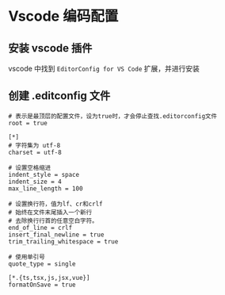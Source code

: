 # Vscode 编码配置

## 安装 vscode 插件

vscode 中找到 `EditorConfig for VS Code` 扩展，并进行安装

## 创建 .editconfig 文件

```
# 表示是最顶层的配置文件，设为true时，才会停止查找.editorconfig文件
root = true

[*]
# 字符集为 utf-8
charset = utf-8

# 设置空格缩进
indent_style = space
indent_size = 4
max_line_length = 100

# 设置换行符，值为lf、cr和crlf
# 始终在文件末尾插入一个新行
# 去除换行行首的任意空白字符。
end_of_line = crlf
insert_final_newline = true
trim_trailing_whitespace = true

# 使用单引号
quote_type = single

[*.{ts,tsx,js,jsx,vue}]
formatOnSave = true
```
